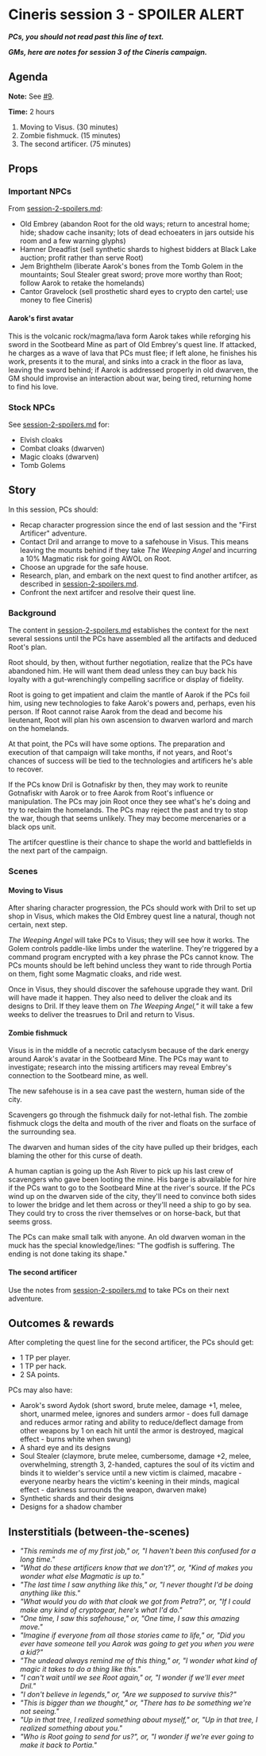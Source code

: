 # Cineris session 3 - SPOILER ALERT

***PCs, you should not read past this line of text.***

***GMs, here are notes for session 3 of the Cineris campaign.***

## Agenda

**Note:** See [#9](https://github.com/chadsansing/cineris-campaign/issues/9).

**Time:** 2 hours

1. Moving to Visus. (30 minutes)
2. Zombie fishmuck. (15 minutes)
3. The second artificer. (75 minutes)

## Props

### Important NPCs

From [session-2-spoilers.md](session-2-spoilers.md):

- Old Embrey (abandon Root for the old ways; return to ancestral home; hide; shadow cache insanity; lots of dead echoeaters in jars outside his room and a few warning glyphs)
- Hamner Dreadfist (sell synthetic shards to highest bidders at Black Lake auction; profit rather than serve Root)
- Jem Brighthelm (liberate Aarok's bones from the Tomb Golem in the mountaints; Soul Stealer great sword; prove more worthy than Root; follow Aarok to retake the homelands)
- Cantor Gravelock (sell prosthetic shard eyes to crypto den cartel; use money to flee Cineris)

#### Aarok's first avatar

This is the volcanic rock/magma/lava form Aarok takes while reforging his sword in the Sootbeard Mine as part of Old Embrey's quest line. If attacked, he charges as a wave of lava that PCs must flee; if left alone, he finishes his work, presents it to the mural, and sinks into a crack in the floor as lava, leaving the sword behind; if Aarok is addressed properly in old dwarven, the GM should improvise an interaction about war, being tired, returning home to find his love.

### Stock NPCs

See [session-2-spoilers.md](session-2-spoilers.md) for:

- Elvish cloaks
- Combat cloaks (dwarven)
- Magic cloaks (dwarven)
- Tomb Golems

## Story

In this session, PCs should:

- Recap character progression since the end of last session and the "First Artificer" adventure.
- Contact Dril and arrange to move to a safehouse in Visus. This means leaving the mounts behind if they take *The Weeping Angel* and incurring a 10% Magmatic risk for going AWOL on Root.
- Choose an upgrade for the safe house.
- Research, plan, and embark on the next quest to find another artifcer, as described in [session-2-spoilers.md](session-2-spoilers.md).
- Confront the next artifcer and resolve their quest line.

### Background

The content in [session-2-spoilers.md](session-2-spoilers.md) establishes the context for the next several sessions until the PCs have assembled all the artifacts and deduced Root's plan.

Root should, by then, without further negotiation, realize that the PCs have abandoned him. He will want them dead unless they  can buy back his loyalty with a gut-wrenchingly compelling sacrifice or display of fidelity.

Root is going to get impatient and claim the mantle of Aarok if the PCs foil him, using new technologies to fake Aarok's powers and, perhaps, even his person. If Root cannot raise Aarok from the dead and become his lieutenant, Root will plan his own ascension to dwarven warlord and march on the homelands.

At that point, the PCs will have some options. The preparation and execution of that campaign will take months, if not years, and Root's chances of success will be tied to the technologies and artificers he's able to recover.

If the PCs know Dril is Gotnafiskr by then, they may work to reunite Gotnafiskr with Aarok or to free Aarok from Root's influence or manipulation. The PCs may join Root once they see what's he's doing and try to reclaim the homelands. The PCs may reject the past and try to stop the war, though that seems unlikely. They may become mercenaries or a black ops unit. 

The artifcer questline is their chance to shape the world and battlefields in the next part of the campaign.

### Scenes

#### Moving to Visus

After sharing character progression, the PCs should work with Dril to set up shop in Visus, which makes the Old Embrey quest line a natural, though not certain, next step.

*The Weeping Angel* will take PCs to Visus; they will see how it works. The Golem controls paddle-like limbs under the waterline. They're triggered by a command program encrypted with a key phrase the PCs cannot know. The PCs mounts should be left behind uncless they want to ride through Portia on them, fight some Magmatic cloaks, and ride west.

Once in Visus, they should discover the safehouse upgrade they want. Dril will have made it happen. They also need to deliver the cloak and its designs to Dril. If they leave them on *The Weeping Angel,"* it will take a few weeks to deliver the treasrues to Dril and return to Visus.

#### Zombie fishmuck

Visus is in the middle of a necrotic cataclysm because of the dark energy around Aarok's avatar in the Sootbeard Mine. The PCs may want to investigate; research into the missing artificers may reveal Embrey's connection to the Sootbeard mine, as well.

The new safehouse is in a sea cave past the western, human side of the city.

Scavengers go through the fishmuck daily for not-lethal fish. The zombie fishmuck clogs the delta and mouth of the river and floats on the surface of the surrounding sea.

The dwarven and human sides of the city have pulled up their bridges, each blaming the other for this curse of death.

A human captian is going up the Ash River to pick up his last crew of scavengers who gave been looting the mine. His barge is abvailable for hire if the PCs want to go to the Sootbeard Mine at the river's source. If the PCs wind up on the dwarven side of the city, they'll need to convince both sides to lower the bridge and let them across or they'll need a ship to go by sea. They could try to cross the river themselves or on horse-back, but that seems gross.

The PCs can make small talk with anyone. An old dwarven woman in the muck has the special knowledge/lines: "The godfish is suffering. The ending is not done taking its shape."

#### The second artificer

Use the notes from [session-2-spoilers.md](session-2-spoilers.md) to take PCs on their next adventure.

## Outcomes & rewards

After completing the quest line for the second artificer, the PCs should get:

- 1 TP per player.
- 1 TP per hack.
- 2 SA points.

PCs may also have:

- Aarok's sword Aydok (short sword, brute melee, damage +1, melee, short, unarmed melee, ignores and sunders armor - does full damage and reduces armor rating and ability to reduce/deflect damage from other weapons by 1 on each hit until the armor is destroyed, magical effect - burns white when swung)
- A shard eye and its designs
- Soul Stealer (claymore, brute melee, cumbersome, damage +2, melee, overwhelming, strength 3, 2-handed, captures the soul of its victim and binds it to wielder's service until a new victim is claimed, macabre - everyone nearby hears the victim's keening in their minds, magical effect - darkness surrounds the weapon, dwarven make)
- Synthetic shards and their designs
- Designs for a shadow chamber

## Insterstitials (between-the-scenes)

- *"This reminds me of my first job," or, "I haven't been this confused for a long time."*
- *"What do these artificers know that we don't?", or, "Kind of makes you wonder what else Magmatic is up to."*
- *"The last time I saw anything like this," or, "I never thought I'd be doing anything like this."*
- *"What would you do with that cloak we got from Petra?", or, "If I could make any kind of cryptogear, here's what I'd do."*
- *"One time, I saw this safehouse," or, "One time, I saw this amazing move."*
- *"Imagine if everyone from all those stories came to life," or, "Did you ever have someone tell you Aarok was going to get you when you were a kid?"*
- *"The undead always remind me of this thing," or, "I wonder what kind of magic it takes to do a thing like this."*
- *"I can't wait until we see Root again," or, "I wonder if we'll ever meet Dril."*
- *"I don't believe in legends," or, "Are we supposed to survive this?"*
- *"This is bigger than we thought," or, "There has to be something we're not seeing."*
- *"Up in that tree, I realized something about myself," or, "Up in that tree, I realized something about you."*
- *"Who is Root going to send for us?", or, "I wonder if we're ever going to make it back to Portia."*
